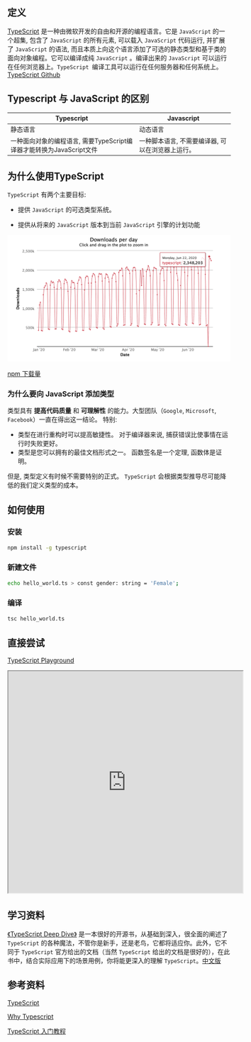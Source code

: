 ## 定义

[TypeScript](https://www.typescriptlang.org/) 是一种由微软开发的自由和开源的编程语言。它是 `JavaScript` 的一个超集, 包含了 `JavaScript` 的所有元素, 可以载入 `JavaScript` 代码运行, 并扩展了 `JavaScript` 的语法,  而且本质上向这个语言添加了可选的静态类型和基于类的面向对象编程。它可以编译成纯 `JavaScript` 。编译出来的 `JavaScript` 可以运行在任何浏览器上。`TypeScript `编译工具可以运行在任何服务器和任何系统上。 [TypeScript Github](https://github.com/Microsoft/TypeScript)

## Typescript 与 JavaScript 的区别

|  Typescript  |  Javascript  |
|---------|---------|
|静态语言|动态语言|
|一种面向对象的编程语言, 需要TypeScript编译器才能转换为JavaScript文件|一种脚本语言, 不需要编译器, 可以在浏览器上运行。|

## 为什么使用TypeScript

`TypeScript` 有两个主要目标:

- 提供 `JavaScript` 的可选类型系统。

- 提供从将来的 `JavaScript` 版本到当前 `JavaScript` 引擎的计划功能

![2020-ts-download.png](./images/2020-ts-download.png)

[npm 下载量](https://npm-stat.com/charts.html?package=typescript&from=2015-01-01)

### 为什么要向 JavaScript 添加类型

类型具有 **提高代码质量** 和 **可理解性** 的能力。大型团队（`Google`, `Microsoft`, `Facebook`）一直在得出这一结论。 特别:

- 类型在进行重构时可以提高敏捷性。 对于编译器来说, 捕获错误比使事情在运行时失败更好。
- 类型是您可以拥有的最佳文档形式之一。 函数签名是一个定理, 函数体是证明。

但是, 类型定义有时候不需要特别的正式。 `TypeScript` 会根据类型推导尽可能降低的我们定义类型的成本。

## 如何使用

### 安装

```sh
npm install -g typescript
```

### 新建文件
```sh
echo hello_world.ts > const gender: string = 'Female';
```

### 编译
```sh
tsc hello_world.ts
```

## 直接尝试

[TypeScript Playground](https://www.typescriptlang.org/play/index.html)

<iframe
  width='105%'
  height='500'
  src='https://www.typescriptlang.org/play/index.html'>
</iframe>

## 学习资料

[《TypeScript Deep Dive》](https://basarat.gitbook.io/typescript/) 是一本很好的开源书，从基础到深入，很全面的阐述了 `TypeScript` 的各种魔法，不管你是新手，还是老鸟，它都将适应你。此外，它不同于 `TypeScript` 官方给出的文档（当然 `TypeScript` 给出的文档是很好的），在此书中，结合实际应用下的场景用例，你将能更深入的理解 `TypeScript`。[中文版](https://jkchao.github.io/typescript-book-chinese/)

## 参考资料

[TypeScript](https://www.typescriptlang.org/)

[Why Typescript](https://basarat.gitbook.io/typescript/getting-started/why-typescript)

[TypeScript 入门教程](https://juejin.im/post/5edd8ad8f265da76fc45362c)
